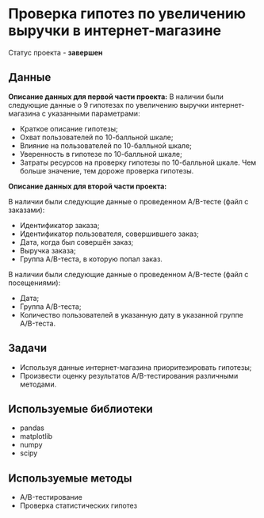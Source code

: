 # Проверка гипотез по увеличению выручки в интернет-магазине
Статус проекта - **завершен**
## Данные
**Описание данных для первой части проекта:**
В наличии были следующие данные о 9 гипотезах по увеличению выручки интернет-магазина с указанными параметрами:
- Краткое описание гипотезы;
- Охват пользователей по 10-балльной шкале;
- Влияние на пользователей по 10-балльной шкале;
- Уверенность в гипотезе по 10-балльной шкале;
- Затраты ресурсов на проверку гипотезы по 10-балльной шкале. Чем больше значение, тем дороже проверка гипотезы.

**Описание данных для второй части проекта:**

В наличии были следующие данные о проведенном A/B-тесте (файл с заказами):
- Идентификатор заказа;
- Идентификатор пользователя, совершившего заказ;
- Дата, когда был совершён заказ;
- Выручка заказа;
- Группа A/B-теста, в которую попал заказ.

В наличии были следующие данные о проведенном A/B-тесте (файл с посещениями):    
- Дата;
- Группа A/B-теста;
- Количество пользователей в указанную дату в указанной группе A/B-теста.
## Задачи
- Используя данные интернет-магазина приоритезировать гипотезы;
- Произвести оценку результатов A/B-тестирования различными методами.
## Используемые библиотеки
- pandas
- matplotlib
- numpy
- scipy
## Используемые методы
- A/B-тестирование
- Проверка статистических гипотез
